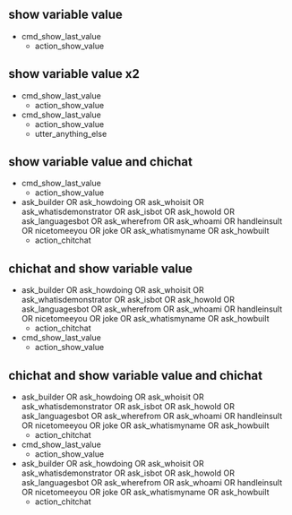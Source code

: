 ## show variable value
* cmd_show_last_value
    - action_show_value

## show variable value x2
* cmd_show_last_value
    - action_show_value
* cmd_show_last_value
    - action_show_value
    - utter_anything_else
    
## show variable value and chichat
* cmd_show_last_value
    - action_show_value
* ask_builder OR ask_howdoing OR ask_whoisit OR ask_whatisdemonstrator OR ask_isbot OR ask_howold OR ask_languagesbot OR ask_wherefrom OR ask_whoami OR handleinsult OR nicetomeeyou OR joke OR ask_whatismyname OR ask_howbuilt
    - action_chitchat
    
## chichat and show variable value 
* ask_builder OR ask_howdoing OR ask_whoisit OR ask_whatisdemonstrator OR ask_isbot OR ask_howold OR ask_languagesbot OR ask_wherefrom OR ask_whoami OR handleinsult OR nicetomeeyou OR joke OR ask_whatismyname OR ask_howbuilt
    - action_chitchat
* cmd_show_last_value
    - action_show_value
    
## chichat and show variable value and chichat 
* ask_builder OR ask_howdoing OR ask_whoisit OR ask_whatisdemonstrator OR ask_isbot OR ask_howold OR ask_languagesbot OR ask_wherefrom OR ask_whoami OR handleinsult OR nicetomeeyou OR joke OR ask_whatismyname OR ask_howbuilt
    - action_chitchat
* cmd_show_last_value
    - action_show_value
* ask_builder OR ask_howdoing OR ask_whoisit OR ask_whatisdemonstrator OR ask_isbot OR ask_howold OR ask_languagesbot OR ask_wherefrom OR ask_whoami OR handleinsult OR nicetomeeyou OR joke OR ask_whatismyname OR ask_howbuilt
    - action_chitchat